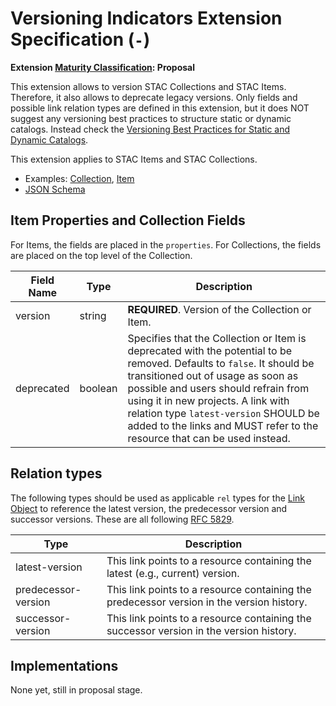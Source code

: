 # Versioning Indicators Extension Specification (`-`)

**Extension [Maturity Classification](../README.md#extension-maturity): Proposal**

This extension allows to version STAC Collections and STAC Items. Therefore, it also allows to deprecate legacy versions. Only fields and possible link relation types are defined in this extension, but it does NOT suggest any versioning best practices to structure static or dynamic catalogs. Instead check the [Versioning Best Practices for Static and Dynamic Catalogs](../../best-practices.md).

This extension applies to STAC Items and STAC Collections.

- Examples: [Collection](examples/collection.json), [Item](examples/item.json)
- [JSON Schema](json-schema/schema.json)

## Item Properties and Collection Fields

For Items, the fields are placed in the `properties`. For Collections, the fields are placed on the top level of the Collection.

| Field Name | Type    | Description |
| ---------- | ------- | ----------- |
| version    | string  | **REQUIRED**. Version of the Collection or Item. |
| deprecated | boolean | Specifies that the Collection or Item is deprecated with the potential to be removed. Defaults to `false`. It should be transitioned out of usage as soon as possible and users should refrain from using it in new projects. A link with relation type `latest-version` SHOULD be added to the links and MUST refer to the resource that can be used instead. |

## Relation types

The following types should be used as applicable `rel` types for the [Link Object](../../item-spec/item-spec.md#link-object) to reference the latest version, the predecessor version and successor versions. These are all following [RFC 5829](https://tools.ietf.org/html/rfc5829).

| Type                | Description |
| ------------------- | ----------- |
| latest-version      | This link points to a resource containing the latest (e.g., current) version. |
| predecessor-version | This link points to a resource containing the predecessor version in the version history. |
| successor-version   | This link points to a resource containing the successor version in the version history. |

## Implementations

None yet, still in proposal stage.